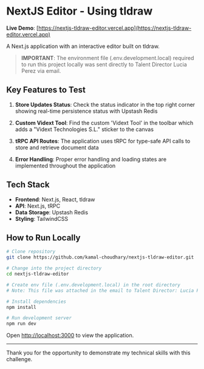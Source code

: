 # NextJS Editor - Using tldraw

**Live Demo**: [https://nextjs-tldraw-editor.vercel.app](https://nextjs-tldraw-editor.vercel.app)

A Next.js application with an interactive editor built on tldraw.

> **IMPORTANT**: The environment file (.env.development.local) required to run this project locally was sent directly to Talent Director Lucia Perez via email.

## Key Features to Test

1. **Store Updates Status**: Check the status indicator in the top right corner showing real-time persistence status with Upstash Redis

2. **Custom Vidext Tool**: Find the custom 'Vidext Tool' in the toolbar which adds a "Vidext Technologies S.L." sticker to the canvas

3. **tRPC API Routes**: The application uses tRPC for type-safe API calls to store and retrieve document data

4. **Error Handling**: Proper error handling and loading states are implemented throughout the application

## Tech Stack

- **Frontend**: Next.js, React, tldraw
- **API**: Next.js, tRPC
- **Data Storage**: Upstash Redis
- **Styling**: TailwindCSS

## How to Run Locally

```bash
# Clone repository
git clone https://github.com/kamal-choudhary/nextjs-tldraw-editor.git

# Change into the project directory
cd nextjs-tldraw-editor

# Create env file (.env.development.local) in the root directory
# Note: This file was attached in the email to Talent Director: Lucia Perez

# Install dependencies
npm install

# Run development server
npm run dev
```

Open [http://localhost:3000](http://localhost:3000) to view the application.

---

Thank you for the opportunity to demonstrate my technical skills with this challenge.
